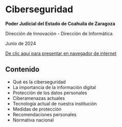 # Ciberseguridad

**Poder Judicial del Estado de Coahuila de Zaragoza**

Dirección de Innovación - Dirección de Informática

Junio de 2024

[De clic aquí para presentar en navegador de internet](https://guivaloz.github.io/presentacion-ciberseguridad/)

## Contenido

- Qué es la ciberseguridad
- La importancia de la información digital
- Protección de los datos personales
- Ciberamenazas actuales
- Tecnología actual de nuestra institución
- Medidas de protección
- Recomendaciones personales
- Normativa nacional
